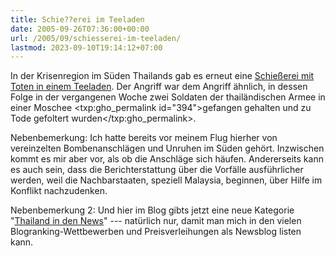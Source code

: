 ```yaml
---
title: Schie??erei im Teeladen
date: 2005-09-26T07:36:00+00:00
url: /2005/09/schiesserei-im-teeladen/
lastmod: 2023-09-10T19:14:12+07:00
---
```

In der Krisenregion im Süden Thailands gab es erneut eine [Schießerei mit Toten in einem Teeladen][1]. Der Angriff war dem Angriff ähnlich, in dessen Folge in der vergangenen Woche zwei Soldaten der thailändischen Armee in einer Moschee <txp:gho_permalink id="394">gefangen gehalten und zu Tode gefoltert wurden</txp:gho_permalink>.

Nebenbemerkung: Ich hatte bereits vor meinem Flug hierher von vereinzelten Bombenanschlägen und Unruhen im Süden gehört. Inzwischen kommt es mir aber vor, als ob die Anschläge sich häufen. Andererseits kann es auch sein, dass die Berichterstattung über die Vorfälle ausführlicher werden, weil die Nachbarstaaten, speziell Malaysia, beginnen, über Hilfe im Konflikt nachzudenken.

Nebenbemerkung 2: Und hier im Blog gibts jetzt eine neue Kategorie "[Thailand in den News][2]" --- natürlich nur, damit man mich in den vielen Blogranking-Wettbewerben und Preisverleihungen als Newsblog listen kann.

 [1]: http://news.yahoo.com/news?tmpl=story&u=/afp/20050926/wl_asia_afp/thailandsouthunresttoll_050926040015
 [2]: /kategorie/thailand-in-den-news

